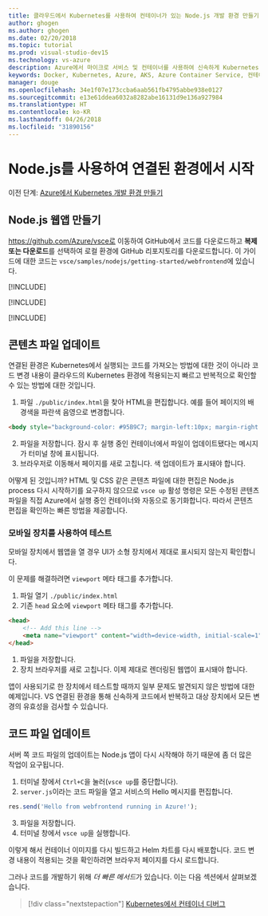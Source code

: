 ```yaml
---
title: 클라우드에서 Kubernetes를 사용하여 컨테이너가 있는 Node.js 개발 환경 만들기 - 3단계 - ASP.NET 웹앱 만들기 | Microsoft Docs
author: ghogen
ms.author: ghogen
ms.date: 02/20/2018
ms.topic: tutorial
ms.prod: visual-studio-dev15
ms.technology: vs-azure
description: Azure에서 마이크로 서비스 및 컨테이너를 사용하여 신속하게 Kubernetes 개발
keywords: Docker, Kubernetes, Azure, AKS, Azure Container Service, 컨테이너
manager: douge
ms.openlocfilehash: 34e1f07e173ccba6aab561fb4795abbe938e0127
ms.sourcegitcommit: e13e61ddea6032a8282abe16131d9e136a927984
ms.translationtype: HT
ms.contentlocale: ko-KR
ms.lasthandoff: 04/26/2018
ms.locfileid: "31890156"
---
```

# <a name="get-started-on-connected-environment-with-nodejs"></a>Node.js를 사용하여 연결된 환경에서 시작

이전 단계: [Azure에서 Kubernetes 개발 환경 만들기](get-started-nodejs-02.md)

## <a name="create-a-nodejs-web-app"></a>Node.js 웹앱 만들기
https://github.com/Azure/vsce로 이동하여 GitHub에서 코드를 다운로드하고 **복제 또는 다운로드**를 선택하여 로컬 환경에 GitHub 리포지토리를 다운로드합니다. 이 가이드에 대한 코드는 `vsce/samples/nodejs/getting-started/webfrontend`에 있습니다.

[!INCLUDE[](includes/vsce-init.md)]

[!INCLUDE[](includes/ensure-env-created.md)]

[!INCLUDE[](includes/build-and-run-in-k8s-cli.md)]

## <a name="update-a-content-file"></a>콘텐츠 파일 업데이트
연결된 환경은 Kubernetes에서 실행되는 코드를 가져오는 방법에 대한 것이 아니라 코드 변경 내용이 클라우드의 Kubernetes 환경에 적용되는지 빠르고 반복적으로 확인할 수 있는 방법에 대한 것입니다.

1. 파일 `./public/index.html`을 찾아 HTML을 편집합니다. 예를 들어 페이지의 배경색을 파란색 음영으로 변경합니다.

```html
<body style="background-color: #95B9C7; margin-left:10px; margin-right:10px;">
```

2. 파일을 저장합니다. 잠시 후 실행 중인 컨테이너에서 파일이 업데이트됐다는 메시지가 터미널 창에 표시됩니다.
1. 브라우저로 이동해서 페이지를 새로 고칩니다. 색 업데이트가 표시돼야 합니다.

어떻게 된 것입니까? HTML 및 CSS 같은 콘텐츠 파일에 대한 편집은 Node.js process 다시 시작하기를 요구하지 않으므로 `vsce up` 활성 명령은 모든 수정된 콘텐츠 파일을 직접 Azure에서 실행 중인 컨테이너와 자동으로 동기화합니다. 따라서 콘텐츠 편집을 확인하는 빠른 방법을 제공합니다.

### <a name="test-from-a-mobile-device"></a>모바일 장치를 사용하여 테스트
모바일 장치에서 웹앱을 열 경우 UI가 소형 장치에서 제대로 표시되지 않는지 확인합니다.

이 문제를 해결하려면 `viewport` 메타 태그를 추가합니다.
1. 파일 열기 `./public/index.html`
1. 기존 `head` 요소에 `viewport` 메타 태그를 추가합니다.

```html
<head>
    <!-- Add this line -->
    <meta name="viewport" content="width=device-width, initial-scale=1">
</head>
```

1. 파일을 저장합니다.
1. 장치 브라우저를 새로 고칩니다. 이제 제대로 렌더링된 웹앱이 표시돼야 합니다. 

앱이 사용되기로 한 장치에서 테스트할 때까지 일부 문제도 발견되지 않은 방법에 대한 예제입니다. VS 연결된 환경을 통해 신속하게 코드에서 반복하고 대상 장치에서 모든 변경의 유효성을 검사할 수 있습니다.

## <a name="update-a-code-file"></a>코드 파일 업데이트
서버 쪽 코드 파일의 업데이트는 Node.js 앱이 다시 시작해야 하기 때문에 좀 더 많은 작업이 요구됩니다.

1. 터미널 창에서 `Ctrl+C`을 눌러(`vsce up`를 중단합니다).
1. `server.js`이라는 코드 파일을 열고 서비스의 Hello 메시지를 편집합니다. 

```javascript
res.send('Hello from webfrontend running in Azure!');
```

3. 파일을 저장합니다.
1. 터미널 창에서 `vsce up`을 실행합니다. 

이렇게 해서 컨테이너 이미지를 다시 빌드하고 Helm 차트를 다시 배포합니다. 코드 변경 내용이 적용되는 것을 확인하려면 브라우저 페이지를 다시 로드합니다.


그러나 코드를 개발하기 위해 *더 빠른 메서드*가 있습니다. 이는 다음 섹션에서 살펴보겠습니다. 
> [!div class="nextstepaction"]
> [Kubernetes에서 컨테이너 디버그](get-started-nodejs-04.md)
